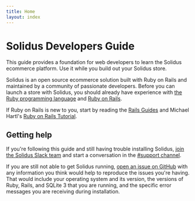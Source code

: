```yaml
---
title: Home
layout: index
---
```


# Solidus Developers Guide

<p class="lead">
  This guide provides a foundation for web developers to learn the Solidus
  ecommerce platform. Use it while you build out your Solidus store. 
</p>

Solidus is an open source ecommerce solution built with Ruby on Rails and
maintained by a community of passionate developers. Before you can launch a
store with Solidus, you should already have experience with [the Ruby
programming language][ruby] and [Ruby on
Rails][rails].

If Ruby on Rails is new to you, start by reading the [Rails
Guides][rails-guides] and Michael Hartl's [Ruby on Rails
Tutorial][rails-tutorial].

[rails]: http://rubyonrails.org
[rails-guides]: http://guides.rubyonrails.org
[rails-tutorial]: https://www.railstutorial.org
[ruby]: https://ruby-lang.org

## Getting help

If you're following this guide and still having trouble installing Solidus,
[join the Solidus Slack team][slack-invitation] and start a conversation
in the [#support channel][slack-support].

If you are still not able to get Solidus running, [open an issue on
GitHub][solidus-github-issue] with any information you think would help to
reproduce the issues you're having. That would include your operating system and
its version, the versions of Ruby, Rails, and SQLite 3 that you are running, and
the specific error messages you are receiving during installation. 

[solidus-github-issue]: https://github.com/solidusio/solidus/issues/new
[slack-invitation]: http://slack.solidus.io
[slack-support]: https://solidusio.slack.com/messages/supports/details/
